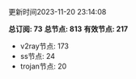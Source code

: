 更新时间2023-11-20 23:14:08

**总订阅: 73**
**总节点: 813**
**有效节点: 217**
- v2ray节点: 173
- ss节点: 24
- trojan节点: 20
